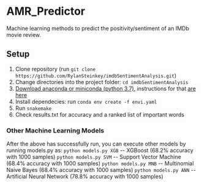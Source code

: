 # AMR_Predictor
Machine learning methods to predict the positivity/sentiment of an IMDb movie review.

## Setup
1. Clone repository (run `git clone https://github.com/RylanSteinkey/imdbSentimentAnalysis.git`)
2. Change directories into the project folder: `cd imdbSentimentAnalysis`
3. [Download anaconda or miniconda (python 3.7)](https://conda.io/miniconda.html (python 3.7)), instructions for that [are here](https://conda.io/docs/user-guide/install/index.html)
4. Install dependecies: run `conda env create -f envi.yaml`
5. Run `snakemake`
6. Check results.txt for accuracy and a ranked list of important words


### Other Machine Learning Models

After the above has successfully run, you can execute other models by running models.py as:
`python models.py XGB` -- XGBoost                    (68.2% accuracy with 1000 samples)
`python models.py SVM` -- Support Vector Machine     (68.4% accuracy with 1000 samples)
`python models.py MNB` -- Multinomial Naive Bayes    (68.4% accuracy with 1000 samples)
`python models.py ANN` -- Artificial Neural Network  (78.8% accuracy with 1000 samples)
